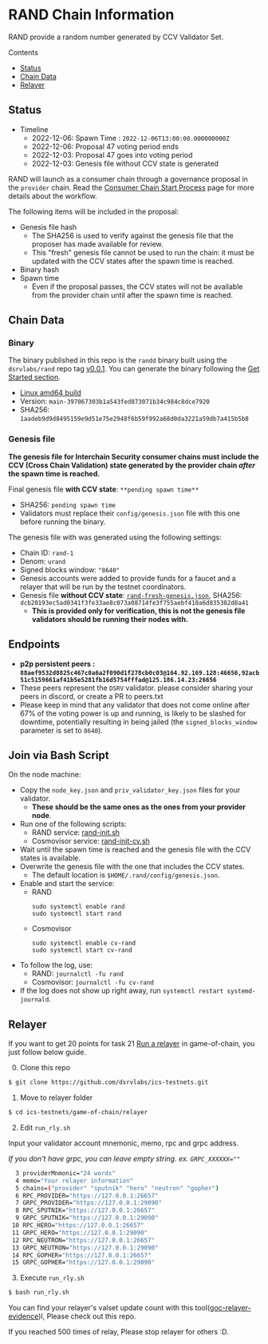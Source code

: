 # RAND Chain Information
RAND provide a random number generated by CCV Validator Set.

Contents

* [Status](#status)
* [Chain Data](#chain-data)
* [Relayer](#relayer)

## Status

* Timeline
  * 2022-12-06: Spawn Time : `2022-12-06T13:00:00.000000000Z`
  * 2022-12-06: Proposal 47 voting period ends
  * 2022-12-03: Proposal 47 goes into voting period
  * 2022-12-03: Genesis file without CCV state is generated

RAND will launch as a consumer chain through a governance proposal in the `provider` chain. Read the [Consumer Chain Start Process](/docs/Consumer-Chain-Start-Process.md) page for more details about the workflow.

The following items will be included in the proposal:
* Genesis file hash
  * The SHA256 is used to verify against the genesis file that the proposer has made available for review.
  * This "fresh" genesis file cannot be used to run the chain: it must be updated with the CCV states after the spawn time is reached.
* Binary hash
* Spawn time
  * Even if the proposal passes, the CCV states will not be available from the provider chain until after the spawn time is reached.

## Chain Data

### Binary

The binary published in this repo is the `randd` binary built using the `dsrvlabs/rand` repo tag [v0.0.1](https://github.com/dsrvlabs/rand/releases/tag/v0.0.1). You can generate the binary following the [Get Started section](https://github.com/dsrvlabs/rand/tree/v0.0.1#get-started).

  * [Linux amd64 build](randd)
  * Version: `main-397067303b1a543fed873071b34c984c8dce7920`
  * SHA256: `1aadeb9d9d8495159e9d51e75e2948f6b59f992a68d0da3221a59db7a415b5b8`

### Genesis file

**The genesis file for Interchain Security consumer chains must include the CCV (Cross Chain Validation) state generated by the provider chain _after_ the spawn time is reached.**

Final genesis file **with CCV state**: `**pending spawn time**`
- SHA256: `pending spawn time`
- Validators must replace their `config/genesis.json` file with this one before running the binary.

The genesis file with was generated using the following settings:

* Chain ID: `rand-1`
* Denom: `urand`
* Signed blocks window: `"8640"`
* Genesis accounts were added to provide funds for a faucet and a relayer that will be run by the testnet coordinators.
* Genesis file **without CCV state**: [`rand-fresh-genesis.json`](rand-fresh-genesis.json), SHA256: `dcb20193ec5ad0341f3fe33ae8c073a08714fe3f755aebf410a6d835382d8a41`
  * **This is provided only for verification, this is not the genesis file validators should be running their nodes with.**

## Endpoints

* **p2p persistent peers : `88aef9532d8825c467c0a6a2f090d1f278cb0c03@164.92.169.128:46656,92acb51c5159661af41b5e5281fb16d5754fffad@125.186.14.23:26656`**
* These peers represent the `DSRV` validator. please consider sharing your peers in discord, or create a PR to peers.txt
* Please keep in mind that any validator that does not come online after 67% of the voting power is up and running, is likely to be slashed for downtime, potentially resulting in being jailed (the `signed_blocks_window` parameter is set to `8640`).

## Join via Bash Script

On the node machine:
- Copy the `node_key.json` and `priv_validator_key.json` files for your validator.
  - **These should be the same ones as the ones from your provider node**.
- Run one of the following scripts:
  - RAND service: [rand-init.sh](rand-init.sh)
  - Cosmovisor service: [rand-init-cv.sh](rand-init-cv.sh)
- Wait until the spawn time is reached and the genesis file with the CCV states is available.
- Overwrite the genesis file with the one that includes the CCV states.
  - The default location is `$HOME/.rand/config/genesis.json`.
- Enable and start the service:
  - RAND
    ```
    sudo systemctl enable rand
    sudo systemctl start rand
    ```
  - Cosmovisor
    ```
    sudo systemctl enable cv-rand
    sudo systemctl start cv-rand
    ```
- To follow the log, use:
  - RAND: `journalctl -fu rand`
  - Cosmovisor: `journalctl -fu cv-rand`
- If the log does not show up right away, run `systemctl restart systemd-journald`.

## Relayer
If you want to get 20 points for task 21 [Run a relayer](https://github.com/hyphacoop/ics-testnets/tree/main/game-of-chains-2022#run-a-relayer) in game-of-chain, you just follow below guide.

0. Clone this repo
```sh
$ git clone https://github.com/dsrvlabs/ics-testnets.git
```

1. Move to relayer folder
```sh
$ cd ics-testnets/game-of-chain/relayer
```

2. Edit `run_rly.sh`

Input your validator account mnemonic, memo, rpc and grpc address.

_If you don't have grpc, you can leave empty string. ex. `GRPC_XXXXXX=""`_

```sh
  3 providerMnmonic="24 words"
  4 memo="Your relayer information"
  5 chains=("provider" "sputnik" "hero" "neutron" "gopher")
  6 RPC_PROVIDER="https://127.0.0.1:26657"
  7 GRPC_PROVIDER="https://127.0.0.1:29090"
  8 RPC_SPUTNIK="https://127.0.0.1:26657"
  9 GRPC_SPUTNIK="https://127.0.0.1:29090"
 10 RPC_HERO="https://127.0.0.1:26657"
 11 GRPC_HERO="https://127.0.0.1:29090"
 12 RPC_NEUTRON="https://127.0.0.1:26657"
 13 GRPC_NEUTRON="https://127.0.0.1:29090"
 14 RPC_GOPHER="https://127.0.0.1:26657"
 15 GRPC_GOPHER="https://127.0.0.1:29090"
```

3. Execute `run_rly.sh`

```sh
$ bash run_rly.sh
```
You can find your relayer's valset update count with this tool([goc-relayer-evidence](https://github.com/gnongs/goc-relayer-evidence))I, Please check out this repo.

If you reached 500 times of relay, Please stop relayer for others :D.

